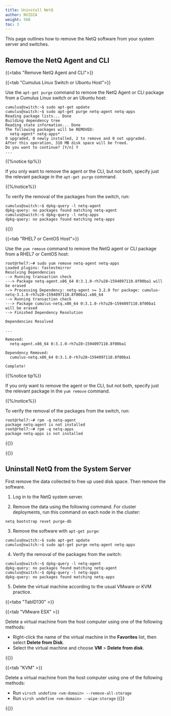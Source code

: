 ```yaml
---
title: Uninstall NetQ
author: NVIDIA
weight: 560
toc: 3
---
```

This page outlines how to remove the NetQ software from your system server and switches.

## Remove the NetQ Agent and CLI

{{<tabs "Remove NetQ Agent and CLI">}}

{{<tab "Cumulus Linux Switch or Ubuntu Host">}}

Use the `apt-get purge` command to remove the NetQ Agent or CLI package from a Cumulus Linux switch or an Ubuntu host:

```
cumulus@switch:~$ sudo apt-get update
cumulus@switch:~$ sudo apt-get purge netq-agent netq-apps
Reading package lists... Done
Building dependency tree
Reading state information... Done
The following packages will be REMOVED:
  netq-agent* netq-apps*
0 upgraded, 0 newly installed, 2 to remove and 0 not upgraded.
After this operation, 310 MB disk space will be freed.
Do you want to continue? [Y/n] Y
...
```

{{%notice tip%}}

If you only want to remove the agent or the CLI, but not both, specify just the relevant package in the `apt-get purge` command.

{{%/notice%}}

To verify the removal of the packages from the switch, run:

```
cumulus@switch:~$ dpkg-query -l netq-agent
dpkg-query: no packages found matching netq-agent
cumulus@switch:~$ dpkg-query -l netq-apps
dpkg-query: no packages found matching netq-apps
```
{{</tab>}}

{{<tab "RHEL7 or CentOS Host">}}

Use the `yum remove` command to remove the NetQ agent or CLI package from a RHEL7 or CentOS host:

```
root@rhel7:~# sudo yum remove netq-agent netq-apps
Loaded plugins: fastestmirror
Resolving Dependencies
--> Running transaction check
---> Package netq-agent.x86_64 0:3.1.0-rh7u28~1594097110.8f00ba1 will be erased
--> Processing Dependency: netq-agent >= 3.2.0 for package: cumulus-netq-3.1.0-rh7u28~1594097110.8f00ba1.x86_64
--> Running transaction check
---> Package cumulus-netq.x86_64 0:3.1.0-rh7u28~1594097110.8f00ba1 will be erased
--> Finished Dependency Resolution

Dependencies Resolved

...

Removed:
  netq-agent.x86_64 0:3.1.0-rh7u28~1594097110.8f00ba1

Dependency Removed:
  cumulus-netq.x86_64 0:3.1.0-rh7u28~1594097110.8f00ba1

Complete!

```

{{%notice tip%}}

If you only want to remove the agent or the CLI, but not both, specify just the relevant package in the `yum remove` command.

{{%/notice%}}

To verify the removal of the packages from the switch, run:

```
root@rhel7:~# rpm -q netq-agent
package netq-agent is not installed
root@rhel7:~# rpm -q netq-apps
package netq-apps is not installed
```

{{</tab>}}

{{</tabs>}}

## Uninstall NetQ from the System Server

First remove the data collected to free up used disk space. Then remove the software.

1. Log in to the NetQ system server.

2. Remove the data using the following command. For cluster deployments, run this command on each node in the cluster:

  ```
  netq bootstrap reset purge-db
  ```

3. Remove the software with `apt-get purge`:

  ```
  cumulus@switch:~$ sudo apt-get update
  cumulus@switch:~$ sudo apt-get purge netq-agent netq-apps
  ```

4. Verify the removal of the packages from the switch:

  ```
  cumulus@switch:~$ dpkg-query -l netq-agent
  dpkg-query: no packages found matching netq-agent
  cumulus@switch:~$ dpkg-query -l netq-apps
  dpkg-query: no packages found matching netq-apps
  ```

5. Delete the virtual machine according to the usual VMware or KVM practice.

  {{<tabs "TabID130" >}}

{{<tab "VMware ESX" >}}

Delete a virtual machine from the host computer using one of the following methods:

- Right-click the name of the virtual machine in the **Favorites** list, then select **Delete from Disk**.
- Select the virtual machine and choose **VM** > **Delete from disk**.

{{</tab>}}

{{<tab "KVM" >}}

Delete a virtual machine from the host computer using one of the following methods:

- Run `virsch undefine <vm-domain> --remove-all-storage`
- Run `virsh undefine <vm-domain> --wipe-storage`
{{</tab>}}

{{</tabs>}}
